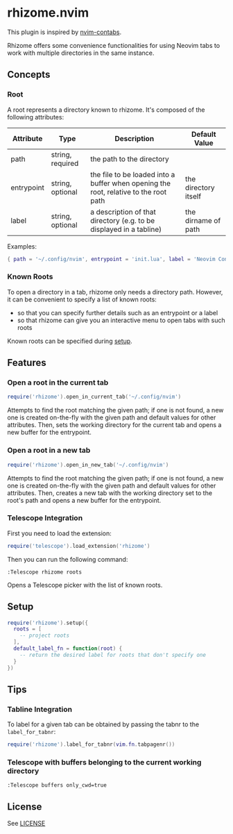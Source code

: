 # rhizome.nvim

This plugin is inspired by [nvim-contabs](https://github.com/m00qek/nvim-contabs).

Rhizome offers some convenience functionalities for using Neovim tabs to work with multiple directories in the same instance.

## Concepts

### Root

A root represents a directory known to rhizome. It's composed of the following attributes:

| Attribute  | Type             | Description                                                                          | Default Value        |
|------------|------------------|--------------------------------------------------------------------------------------|----------------------|
| path       | string, required | the path to the directory                                                            |                      |
| entrypoint | string, optional | the file to be loaded into a buffer when opening the root, relative to the root path | the directory itself |
| label      | string, optional | a description of that directory (e.g. to be displayed in a tabline)                  | the dirname of path  |

Examples:

```lua
{ path = '~/.config/nvim', entrypoint = 'init.lua', label = 'Neovim Config' }
```

### Known Roots

To open a directory in a tab, rhizome only needs a directory path. However, it can be convenient to specify a list of known roots:

* so that you can specify further details such as an entrypoint or a label
* so that rhizome can give you an interactive menu to open tabs with such roots

Known roots can be specified during [setup](#setup).

## Features

### Open a root in the current tab

```lua
require('rhizome').open_in_current_tab('~/.config/nvim')
```

Attempts to find the root matching the given path; if one is not found, a new one is created on-the-fly with the given path and default values for other attributes. Then, sets the working directory for the current tab and opens a new buffer for the entrypoint.

### Open a root in a new tab

```lua
require('rhizome').open_in_new_tab('~/.config/nvim')
```

Attempts to find the root matching the given path; if one is not found, a new one is created on-the-fly with the given path and default values for other attributes. Then, creates a new tab with the working directory set to the root's path and opens a new buffer for the entrypoint.

### Telescope Integration

First you need to load the extension:

```lua
require('telescope').load_extension('rhizome')
```

Then you can run the following command:

```vim
:Telescope rhizome roots
```

Opens a Telescope picker with the list of known roots.

## Setup

```lua
require('rhizome').setup({
  roots = [
    -- project roots
  ],
  default_label_fn = function(root) {
    -- return the desired label for roots that don't specify one
  }
})
```

## Tips

### Tabline Integration

To label for a given tab can be obtained by passing the tabnr to the `label_for_tabnr`:

```lua
require('rhizome').label_for_tabnr(vim.fn.tabpagenr())
```

### Telescope with buffers belonging to the current working directory

```vim
:Telescope buffers only_cwd=true
```

## License

See [LICENSE](./LICENSE)
